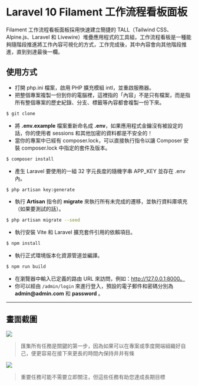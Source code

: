 # Laravel 10 Filament 工作流程看板面板

Filament 工作流程看板面板採用快速建立簡捷的 TALL（Tailwind CSS、Alpine.js、Laravel 和 Livewire）堆疊應用程式的工具組，工作流程看板是一種能夠隨階段推進將工作內容可視化的方式，工作完成後，其中內容會向其他階段推進，直到到達最後一欄。

## 使用方式
- 打開 php.ini 檔案，啟用 PHP 擴充模組 intl，並重啟服務器。
- 把整個專案複製一份到你的電腦裡，這裡指的「內容」不是只有檔案，而是指所有整個專案的歷史紀錄、分支、標籤等內容都會複製一份下來。
```sh
$ git clone
```
- 將 __.env.example__ 檔案重新命名成 __.env__，如果應用程式金鑰沒有被設定的話，你的使用者 sessions 和其他加密的資料都是不安全的！
- 當你的專案中已經有 composer.lock，可以直接執行指令以讓 Composer 安裝 composer.lock 中指定的套件及版本。
```sh
$ composer install
```
- 產生 Laravel 要使用的一組 32 字元長度的隨機字串 APP_KEY 並存在 .env 內。
```sh
$ php artisan key:generate
```
- 執行 __Artisan__ 指令的 __migrate__ 來執行所有未完成的遷移，並執行資料庫填充（如果要測試的話）。
```sh
$ php artisan migrate --seed
```
- 執行安裝 Vite 和 Laravel 擴充套件引用的依賴項目。
```sh
$ npm install
```
- 執行正式環境版本化資源管道並編譯。
```sh
$ npm run build
```
- 在瀏覽器中輸入已定義的路由 URL 來訪問，例如：http://127.0.0.1:8000。
- 你可以經由 `/admin/login` 來進行登入，預設的電子郵件和密碼分別為 __admin@admin.com__ 和 __password__ 。

----

## 畫面截圖
![](https://i.imgur.com/IYtvZUD.png)
> 匯集所有任務是關鍵的第一步，因為如果可以在專案或季度開端組織好自己，便更容易在接下來更長的時間內保持井井有條

![](https://i.imgur.com/oGo7dX1.gif)
> 重要任務可能不需要立即關注，但這些任務有助您達成長期目標
